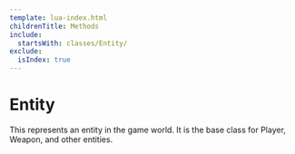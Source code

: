 ```yaml
---
template: lua-index.html
childrenTitle: Methods
include:
  startsWith: classes/Entity/
exclude:
  isIndex: true
---
```


# Entity

This represents an entity in the game world. It is the base class for Player,
Weapon, and other entities.
